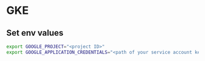 # GKE

## Set env values

```sh
export GOOGLE_PROJECT="<project ID>"
export GOOGLE_APPLICATION_CREDENTIALS="<path of your service account key file>"
```
